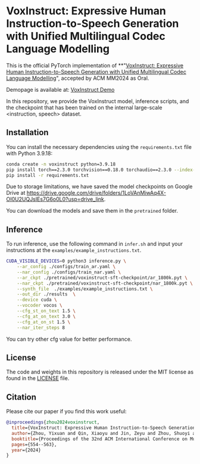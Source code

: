 
# VoxInstruct: Expressive Human Instruction-to-Speech Generation with Unified Multilingual Codec Language Modelling

This is the official PyTorch implementation of **"[VoxInstruct: Expressive Human Instruction-to-Speech Generation with Unified Multilingual Codec Language Modelling](https://dl.acm.org/doi/10.1145/3664647.3681680)", accepted by ACM MM2024 as Oral.

Demopage is available at: [VoxInstruct Demo](https://voxinstruct.github.io/VoxInstruct/) 

In this repository, we provide the VoxInstruct model, inference scripts, and the checkpoint that has been trained on the internal large-scale <instruction, speech> dataset. 


## Installation

You can install the necessary dependencies using the `requirements.txt` file with Python 3.9.18:

```bash
conda create -n voxinstruct python=3.9.18
pip install torch==2.3.0 torchvision==0.18.0 torchaudio==2.3.0 --index-url https://download.pytorch.org/whl/cu121
pip install -r requirements.txt
```

Due to storage limitations, we have saved the model checkpoints on Google Drive at https://drive.google.com/drive/folders/1LoVAnMiwAq4X-OI0U2UQJsIEs7G6o0L0?usp=drive_link. 

You can download the models and save them in the `pretrained` folder.


## Inference

To run inference, use the following command in `infer.sh` and input your instructions at the `examples/example_instructions.txt`.


```bash
CUDA_VISIBLE_DEVICES=0 python3 inference.py \
    --ar_config ./configs/train_ar.yaml \
    --nar_config ./configs/train_nar.yaml \
    --ar_ckpt ./pretrained/voxinstruct-sft-checkpoint/ar_1800k.pyt \
    --nar_ckpt ./pretrained/voxinstruct-sft-checkpoint/nar_1800k.pyt \
    --synth_file  ./examples/example_instructions.txt \
    --out_dir ./results  \
    --device cuda \
    --vocoder vocos \
    --cfg_st_on_text 1.5 \
    --cfg_at_on_text 3.0 \
    --cfg_at_on_st 1.5 \
    --nar_iter_steps 8
```
You can try other cfg value for better performance.


## License

The code and weights in this repository is released under the MIT license as found in the [LICENSE](LICENSE) file.


## Citation
Please cite our paper if you find this work useful:
```bibtex
@inproceedings{zhou2024voxinstruct,
  title={VoxInstruct: Expressive Human Instruction-to-Speech Generation with Unified Multilingual Codec Language Modelling},
  author={Zhou, Yixuan and Qin, Xiaoyu and Jin, Zeyu and Zhou, Shuoyi and Lei, Shun and Zhou, Songtao and Wu, Zhiyong and Jia, Jia},
  booktitle={Proceedings of the 32nd ACM International Conference on Multimedia},
  pages={554--563},
  year={2024}
}
```





